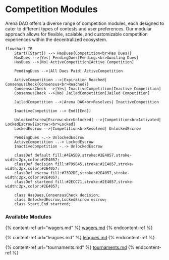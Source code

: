 # Competition Modules

Arena DAO offers a diverse range of competition modules, each designed to cater to different types of contests and user preferences. Our modular approach allows for flexible, scalable, and customizable competition experiences within the decentralized ecosystem.

```mermaid
flowchart TB
    Start([Start]) --> HasDues{Competition<br>Has Dues?}
    HasDues -->|Yes| PendingDues[Pending:<br>Awaiting Dues]
    HasDues -->|No| ActiveCompetition[Active Competition]
    
    PendingDues -->|All Dues Paid| ActiveCompetition
    
    ActiveCompetition -->|Expiration Reached| ConsensusCheck{Consensus<br>Reached?}
    ConsensusCheck -->|Yes| InactiveCompetition[Inactive Competition]
    ConsensusCheck -->|No| JailedCompetition[Jailed Competition]
    
    JailedCompetition -->|Arena DAO<br>Resolves| InactiveCompetition
    
    InactiveCompetition --> End([End])
    
    UnlockedEscrow[Escrow:<br>Unlocked] -->|Competition<br>Activated| LockedEscrow[Escrow:<br>Locked]
    LockedEscrow -->|Competition<br>Resolved| UnlockedEscrow
    
    PendingDues -.-> UnlockedEscrow
    ActiveCompetition -.-> LockedEscrow
    InactiveCompetition -.-> UnlockedEscrow
    
    classDef default fill:#4EA5D9,stroke:#2E4057,stroke-width:2px,color:#2E4057;
    classDef decision fill:#F99B45,stroke:#2E4057,stroke-width:2px,color:#2E4057;
    classDef escrow fill:#73D2DE,stroke:#2E4057,stroke-width:2px,color:#2E4057;
    classDef startend fill:#2ECC71,stroke:#2E4057,stroke-width:2px,color:#2E4057;
    
    class HasDues,ConsensusCheck decision;
    class UnlockedEscrow,LockedEscrow escrow;
    class Start,End startend;

```

### Available Modules

{% content-ref url="wagers.md" %}
[wagers.md](wagers.md)
{% endcontent-ref %}

{% content-ref url="leagues.md" %}
[leagues.md](leagues.md)
{% endcontent-ref %}

{% content-ref url="tournaments.md" %}
[tournaments.md](tournaments.md)
{% endcontent-ref %}

